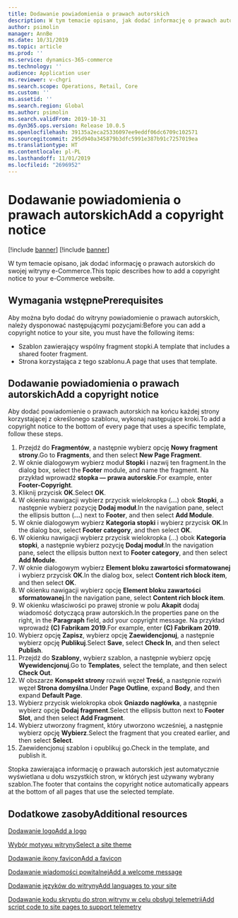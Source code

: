 ```yaml
---
title: Dodawanie powiadomienia o prawach autorskich
description: W tym temacie opisano, jak dodać informację o prawach autorskich do swojej witryny e-Commerce.
author: psimolin
manager: AnnBe
ms.date: 10/31/2019
ms.topic: article
ms.prod: ''
ms.service: dynamics-365-commerce
ms.technology: ''
audience: Application user
ms.reviewer: v-chgri
ms.search.scope: Operations, Retail, Core
ms.custom: ''
ms.assetid: ''
ms.search.region: Global
ms.author: psimolin
ms.search.validFrom: 2019-10-31
ms.dyn365.ops.version: Release 10.0.5
ms.openlocfilehash: 39135a2eca25336097ee9eddf06dc6709c102571
ms.sourcegitcommit: 295d940a345879b3dfc5991e387b91c7257019ea
ms.translationtype: HT
ms.contentlocale: pl-PL
ms.lasthandoff: 11/01/2019
ms.locfileid: "2696952"
---
```

# <a name="add-a-copyright-notice"></a><span data-ttu-id="a3de5-103">Dodawanie powiadomienia o prawach autorskich</span><span class="sxs-lookup"><span data-stu-id="a3de5-103">Add a copyright notice</span></span>

[!include [banner](includes/preview-banner.md)]
[!include [banner](includes/banner.md)]

<span data-ttu-id="a3de5-104">W tym temacie opisano, jak dodać informację o prawach autorskich do swojej witryny e-Commerce.</span><span class="sxs-lookup"><span data-stu-id="a3de5-104">This topic describes how to add a copyright notice to your e-Commerce website.</span></span>

## <a name="prerequisites"></a><span data-ttu-id="a3de5-105">Wymagania wstępne</span><span class="sxs-lookup"><span data-stu-id="a3de5-105">Prerequisites</span></span>

<span data-ttu-id="a3de5-106">Aby można było dodać do witryny powiadomienie o prawach autorskich, należy dysponować następującymi pozycjami:</span><span class="sxs-lookup"><span data-stu-id="a3de5-106">Before you can add a copyright notice to your site, you must have the following items:</span></span>

- <span data-ttu-id="a3de5-107">Szablon zawierający wspólny fragment stopki.</span><span class="sxs-lookup"><span data-stu-id="a3de5-107">A template that includes a shared footer fragment.</span></span>
- <span data-ttu-id="a3de5-108">Strona korzystająca z tego szablonu.</span><span class="sxs-lookup"><span data-stu-id="a3de5-108">A page that uses that template.</span></span>

## <a name="add-a-copyright-notice"></a><span data-ttu-id="a3de5-109">Dodawanie powiadomienia o prawach autorskich</span><span class="sxs-lookup"><span data-stu-id="a3de5-109">Add a copyright notice</span></span>

<span data-ttu-id="a3de5-110">Aby dodać powiadomienie o prawach autorskich na końcu każdej strony korzystającej z określonego szablonu, wykonaj następujące kroki.</span><span class="sxs-lookup"><span data-stu-id="a3de5-110">To add a copyright notice to the bottom of every page that uses a specific template, follow these steps.</span></span>

1. <span data-ttu-id="a3de5-111">Przejdź do **Fragmentów**, a następnie wybierz opcję **Nowy fragment strony**.</span><span class="sxs-lookup"><span data-stu-id="a3de5-111">Go to **Fragments**, and then select **New Page Fragment**.</span></span>
1. <span data-ttu-id="a3de5-112">W oknie dialogowym wybierz moduł **Stopki** i nazwij ten fragment.</span><span class="sxs-lookup"><span data-stu-id="a3de5-112">In the dialog box, select the **Footer** module, and name the fragment.</span></span> <span data-ttu-id="a3de5-113">Na przykład wprowadź **stopka — prawa autorskie**.</span><span class="sxs-lookup"><span data-stu-id="a3de5-113">For example, enter **Footer-Copyright**.</span></span>
1. <span data-ttu-id="a3de5-114">Kliknij przycisk **OK**.</span><span class="sxs-lookup"><span data-stu-id="a3de5-114">Select **OK**.</span></span>
1. <span data-ttu-id="a3de5-115">W okienku nawigacji wybierz przycisk wielokropka (**...**) obok **Stopki**, a następnie wybierz pozycję **Dodaj moduł**.</span><span class="sxs-lookup"><span data-stu-id="a3de5-115">In the navigation pane, select the ellipsis button (**...**) next to **Footer**, and then select **Add Module**.</span></span>
1. <span data-ttu-id="a3de5-116">W oknie dialogowym wybierz **Kategoria stopki** i wybierz przycisk **OK**.</span><span class="sxs-lookup"><span data-stu-id="a3de5-116">In the dialog box, select **Footer category**, and then select **OK**.</span></span>
1. <span data-ttu-id="a3de5-117">W okienku nawigacji wybierz przycisk wielokropka (...) obok **Kategoria stopki**, a następnie wybierz pozycję **Dodaj moduł**.</span><span class="sxs-lookup"><span data-stu-id="a3de5-117">In the navigation pane, select the ellipsis button next to **Footer category**, and then select **Add Module**.</span></span>
1. <span data-ttu-id="a3de5-118">W oknie dialogowym wybierz **Element bloku zawartości sformatowanej** i wybierz przycisk **OK**.</span><span class="sxs-lookup"><span data-stu-id="a3de5-118">In the dialog box, select **Content rich block item**, and then select **OK**.</span></span>
1. <span data-ttu-id="a3de5-119">W okienku nawigacji wybierz opcję **Element bloku zawartości sformatowanej**.</span><span class="sxs-lookup"><span data-stu-id="a3de5-119">In the navigation pane, select **Content rich block item**.</span></span>
1. <span data-ttu-id="a3de5-120">W okienku właściwości po prawej stronie w polu **Akapit** dodaj wiadomość dotyczącą praw autorskich.</span><span class="sxs-lookup"><span data-stu-id="a3de5-120">In the properties pane on the right, in the **Paragraph** field, add your copyright message.</span></span> <span data-ttu-id="a3de5-121">Na przykład wprowadź **(C) Fabrikam 2019**.</span><span class="sxs-lookup"><span data-stu-id="a3de5-121">For example, enter **(C) Fabrikam 2019**.</span></span>
1. <span data-ttu-id="a3de5-122">Wybierz opcję **Zapisz**, wybierz opcję **Zaewidencjonuj**, a następnie wybierz opcję **Publikuj**.</span><span class="sxs-lookup"><span data-stu-id="a3de5-122">Select **Save**, select **Check In**, and then select **Publish**.</span></span>
1. <span data-ttu-id="a3de5-123">Przejdź do **Szablony**, wybierz szablon, a następnie wybierz opcję **Wyewidencjonuj**.</span><span class="sxs-lookup"><span data-stu-id="a3de5-123">Go to **Templates**, select the template, and then select **Check Out**.</span></span>
1. <span data-ttu-id="a3de5-124">W obszarze **Konspekt strony** rozwiń węzeł **Treść**, a następnie rozwiń węzeł **Strona domyślna**.</span><span class="sxs-lookup"><span data-stu-id="a3de5-124">Under **Page Outline**, expand **Body**, and then expand **Default Page**.</span></span>
1. <span data-ttu-id="a3de5-125">Wybierz przycisk wielokropka obok **Gniazdo nagłówka**, a następnie wybierz opcję **Dodaj fragment**.</span><span class="sxs-lookup"><span data-stu-id="a3de5-125">Select the ellipsis button next to **Footer Slot**, and then select **Add Fragment**.</span></span>
1. <span data-ttu-id="a3de5-126">Wybierz utworzony fragment, który utworzono wcześniej, a następnie wybierz opcję **Wybierz**.</span><span class="sxs-lookup"><span data-stu-id="a3de5-126">Select the fragment that you created earlier, and then select **Select**.</span></span>
1. <span data-ttu-id="a3de5-127">Zaewidencjonuj szablon i opublikuj go.</span><span class="sxs-lookup"><span data-stu-id="a3de5-127">Check in the template, and publish it.</span></span>

<span data-ttu-id="a3de5-128">Stopka zawierająca informację o prawach autorskich jest automatycznie wyświetlana u dołu wszystkich stron, w których jest używany wybrany szablon.</span><span class="sxs-lookup"><span data-stu-id="a3de5-128">The footer that contains the copyright notice automatically appears at the bottom of all pages that use the selected template.</span></span>

## <a name="additional-resources"></a><span data-ttu-id="a3de5-129">Dodatkowe zasoby</span><span class="sxs-lookup"><span data-stu-id="a3de5-129">Additional resources</span></span>

[<span data-ttu-id="a3de5-130">Dodawanie logo</span><span class="sxs-lookup"><span data-stu-id="a3de5-130">Add a logo</span></span>](add-logo.md)

[<span data-ttu-id="a3de5-131">Wybór motywu witryny</span><span class="sxs-lookup"><span data-stu-id="a3de5-131">Select a site theme</span></span>](select-site-theme.md)

[<span data-ttu-id="a3de5-132">Dodawanie ikony favicon</span><span class="sxs-lookup"><span data-stu-id="a3de5-132">Add a favicon</span></span>](add-favicon.md)

[<span data-ttu-id="a3de5-133">Dodawanie wiadomości powitalnej</span><span class="sxs-lookup"><span data-stu-id="a3de5-133">Add a welcome message</span></span>](add-welcome-message.md)

[<span data-ttu-id="a3de5-134">Dodawanie języków do witryny</span><span class="sxs-lookup"><span data-stu-id="a3de5-134">Add languages to your site</span></span>](add-languages-to-site.md)

[<span data-ttu-id="a3de5-135">Dodawanie kodu skryptu do stron witryny w celu obsługi telemetrii</span><span class="sxs-lookup"><span data-stu-id="a3de5-135">Add script code to site pages to support telemetry</span></span>](add-telemetry.md)

